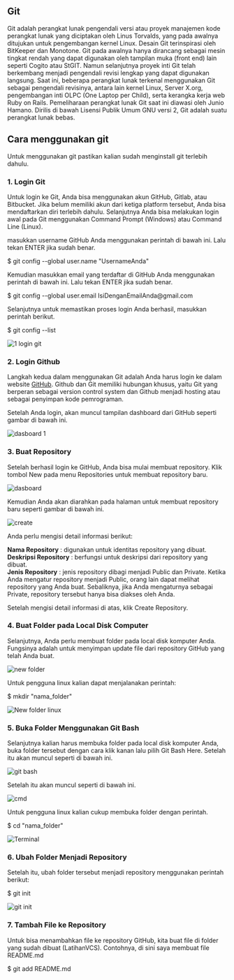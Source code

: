 <h2>Git</h2>
Git adalah perangkat lunak pengendali versi atau proyek manajemen kode perangkat lunak yang diciptakan oleh Linus Torvalds, yang pada awalnya ditujukan untuk pengembangan kernel Linux. Desain Git terinspirasi oleh BitKeeper dan Monotone. Git pada awalnya hanya dirancang sebagai mesin tingkat rendah yang dapat digunakan oleh tampilan muka (front end) lain seperti Cogito atau StGIT. Namun selanjutnya proyek inti Git telah berkembang menjadi pengendali revisi lengkap yang dapat digunakan langsung. Saat ini, beberapa perangkat lunak terkenal menggunakan Git sebagai pengendali revisinya, antara lain kernel Linux, Server X.org, pengembangan inti OLPC (One Laptop per Child), serta kerangka kerja web Ruby on Rails. Pemeliharaan perangkat lunak Git saat ini diawasi oleh Junio Hamano. Dirilis di bawah Lisensi Publik Umum GNU versi 2, Git adalah suatu perangkat lunak bebas. 

<h2>Cara menggunakan git</h2>
<p>Untuk menggunakan git pastikan kalian sudah menginstall git terlebih dahulu.</p>

<h3>1. Login Git</h3>
<p>Untuk login ke Git, Anda bisa menggunakan akun GitHub, Gitlab, atau Bitbucket. Jika belum memiliki akun dari ketiga platform tersebut, Anda bisa mendaftarkan diri terlebih dahulu. Selanjutnya Anda bisa melakukan login awal pada Git  menggunakan Command Prompt  (Windows) atau Command Line (Linux).</p>

<p>masukkan username GitHub Anda menggunakan perintah di bawah ini. Lalu tekan ENTER jika sudah benar.</p>
<p>$ git config --global user.name "UsernameAnda"</p>
<p>Kemudian masukkan email yang terdaftar di GitHub Anda menggunakan perintah di bawah  ini. Lalu tekan ENTER jika sudah benar.</p>
<p>$ git config --global user.email IsiDenganEmailAnda@gmail.com</p>
<p>Selanjutnya untuk memastikan proses login Anda berhasil, masukkan perintah berikut.</p>
<p>$ git config --list</p>

![1 login git](https://user-images.githubusercontent.com/123666514/215147495-68789af4-bc45-4aa6-adb9-0b1535868eae.png)

<h3>2. Login Github</h3>
<p>Langkah kedua dalam menggunakan Git adalah Anda harus login ke dalam website <a href="https://github.com">GitHub</a>. Github dan Git memiliki hubungan khusus, yaitu Git yang berperan sebagai version control system dan Github menjadi hosting atau sebagai penyimpan kode pemrograman.</p>

<p>Setelah Anda login, akan muncul tampilan dashboard dari GitHub seperti  gambar di bawah ini.</p>

![dasboard 1](https://user-images.githubusercontent.com/123666514/215257558-99514e0c-29c1-4e3c-ac4a-75eb766d3cda.PNG)


<h3>3. Buat Repository</h3>
<p>Setelah berhasil login ke GitHub, Anda bisa mulai membuat repository. Klik tombol New pada menu Repositories untuk membuat repository baru.</p>

![dasboard](https://user-images.githubusercontent.com/123666514/215257511-cf0de684-ca15-4ed6-8ff8-36bf5ed88f8e.PNG)

<p>Kemudian Anda akan diarahkan pada halaman untuk membuat repository baru seperti gambar di bawah ini.</p>

![create](https://user-images.githubusercontent.com/123666514/215257569-0b6b57fd-e891-4b33-b563-cbcb4498f847.PNG)

<p>Anda perlu mengisi detail informasi berikut:</p>

  <b>Nama Repository</b> : digunakan untuk identitas repository yang dibuat.<br>
  <b>Deskripsi Repository</b> : berfungsi untuk deskripsi dari repository yang dibuat.<br>
  <b>Jenis Repository</b> : jenis repository  dibagi menjadi Public dan Private. Ketika Anda mengatur repository menjadi Public, orang lain dapat melihat repository yang Anda buat. Sebaliknya, jika Anda mengaturnya sebagai Private, repository tersebut hanya bisa diakses oleh Anda.

<p>Setelah mengisi detail informasi di atas, klik Create Repository.</p>

<h3>4. Buat Folder pada Local Disk Computer</h3>
<p>Selanjutnya, Anda perlu membuat folder pada local disk komputer Anda. Fungsinya adalah untuk menyimpan update file dari repository GitHub yang telah Anda buat.</p>

![new folder](https://user-images.githubusercontent.com/123666514/215281654-16940211-3e34-4463-b551-562ba4182a64.PNG)

<p>Untuk pengguna linux kalian dapat menjalanakan perintah:</p>
<p>$ mkdir "nama_folder"</p>

![New folder linux](https://user-images.githubusercontent.com/123666514/215281896-4145f8dd-3148-478a-855e-117b85118105.PNG)

<h3>5. Buka Folder Menggunakan Git Bash</h3>
<p>Selanjutnya kalian harus membuka folder pada local disk komputer Anda,  buka folder tersebut dengan cara klik kanan lalu pilih Git Bash Here. Setelah itu akan muncul seperti di bawah ini.</p>

![git bash](https://user-images.githubusercontent.com/123666514/215282103-1cde7285-678e-4cd3-b5c2-92581f278b07.PNG)

<p> Setelah itu akan muncul seperti di bawah ini.</p>

![cmd](https://user-images.githubusercontent.com/123666514/215282197-dc57872d-b6dd-4ec3-8a58-d7869e79f5d3.PNG)

<p>Untuk pengguna linux kalian cukup membuka folder dengan perintah.</p>
<p>$ cd "nama_folder"</p>

![Terminal](https://user-images.githubusercontent.com/123666514/215282410-87209e37-ae96-4f16-aac3-c52b9154f711.PNG)

<h3>6. Ubah Folder Menjadi Repository</h3>
<p>Setelah itu, ubah folder tersebut menjadi repository menggunakan perintah berikut:</p>
<p>$ git init</p>

![git init](https://user-images.githubusercontent.com/123666514/215282505-0d4382b0-9139-4e58-abeb-70817eb20821.PNG)

<h3>7. Tambah File ke Repository</h3>
<p>Untuk bisa menambahkan file ke repository GitHub, kita buat file di folder yang sudah dibuat (LatihanVCS). Contohnya, di sini saya membuat file README.md
<p>$ git add README.md</p>
